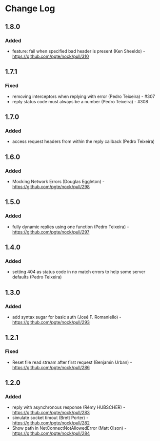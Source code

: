 # Change Log

## 1.8.0

### Added

- feature: fail when specified bad header is present (Ken Sheeldo) - https://github.com/pgte/nock/pull/310


## 1.7.1

### Fixed

- removing interceptors when replying with error (Pedro Teixeira) - #307
- reply status code must always be a number (Pedro Teixeira) - #308


## 1.7.0

### Added

- access request headers from within the reply callback (Pedro Teixeira)


## 1.6.0

### Added

- Mocking Network Errors (Douglas Eggleton) - https://github.com/pgte/nock/pull/298

## 1.5.0

### Added

- fully dynamic replies using one function (Pedro Teixeira) - https://github.com/pgte/nock/pull/297

## 1.4.0

### Added

- setting 404 as status code in no match errors to help some server defaults (Pedro Teixeira)

## 1.3.0

### Added

- add syntax sugar for basic auth (José F. Romaniello) - https://github.com/pgte/nock/pull/293


## 1.2.1

### Fixed
- Reset file read stream after first request (Benjamin Urban) - https://github.com/pgte/nock/pull/286


## 1.2.0

### Added
- reply with asynchronous response (Rémy HUBSCHER) - https://github.com/pgte/nock/pull/283
- simulate socket timout (Brett Porter) - https://github.com/pgte/nock/pull/282
- Show path in NetConnectNotAllowedError (Matt Olson) - https://github.com/pgte/nock/pull/284
